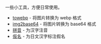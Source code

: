 一些小工具，方便日常使用。

-   [towebp](/something/towebp) - 将图片转换为 webp 格式
-   [img2base64](/something/img2base64) - 将图片转换为 base64 格式
-   [拼音](/something/pinyin) - 为汉字注音
-   [仮名](/something/kana) - 为日文汉字标注假名
